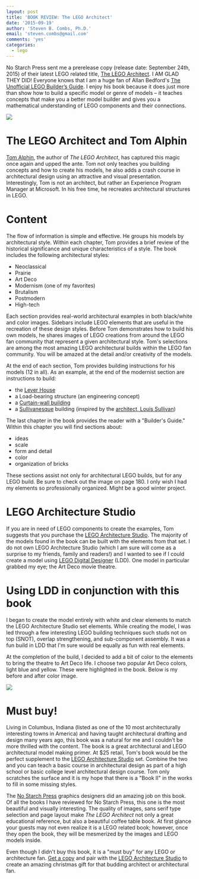 ```yaml
---
layout: post
title: 'BOOK REVIEW: The LEGO Architect'
date: '2015-09-19'
author: 'Steven B. Combs, Ph.D.'
email: 'steven.combs@gmail.com'
comments: 'yes'
categories:
  - lego
---
```


No Starch Press sent me a prerelease copy (release date: September 24th, 2015) of their latest LEGO related title, [The LEGO Architect][1]. I AM GLAD THEY DID! Everyone knows that I am a huge fan of Allan Bedford's [The Unofficial LEGO Builder’s Guide][2]. I enjoy his book because it does just more than show how to build a specific model or genre of models – it teaches concepts that make you a better model builder and gives you a mathematical understanding of LEGO components and their connections.

![][image-1]

# The LEGO Architect and Tom Alphin

[Tom Alphin][3], the author of *The LEGO Architect*, has captured this magic once again and upped the ante. Tom not only teaches you building concepts and how to create his models, he also adds a crash course in architectural design using an attractive and visual presentation. Interestingly, Tom is not an architect, but rather an Experience Program Manager at Microsoft. In his free time, he recreates architectural structures in LEGO.

# Content

The flow of information is simple and effective. He groups his models by architectural style. Within each chapter, Tom provides a brief review of the historical significance and unique characteristics of a style. The book includes the following architectural styles:

* Neoclassical
* Prairie
* Art Deco
* Modernism (one of my favorites)
* Brutalism
* Postmodern
* High-tech

Each section provides real-world architectural examples in both black/white and color images. Sidebars include LEGO elements that are useful in the recreation of these design styles. Before Tom demonstrates how to build his own models, he shares images of LEGO creations from around the LEGO fan community that represent a given architectural style. Tom's selections are among the most amazing LEGO architectural builds within the LEGO fan community. You will be amazed at the detail and/or creativity of the models.

At the end of each section, Tom provides building instructions for his models (12 in all). As an example, at the end of the modernist section are instructions to build:

* the [Lever House][4]
* a Load-bearing structure (an engineering concept)
* a [Curtain-wall building][5]
* a [Sullivanesque][6] building (inspired by the [architect, Louis Sullivan][7])

The last chapter in the book provides the reader with a "Builder's Guide." Within this chapter you will find sections about:

* ideas
* scale
* form and detail
* color
* organization of bricks

These sections assist not only for architectural LEGO builds, but for any LEGO build. Be sure to check out the image on page 180. I only wish I had my elements so professionally organized. Might be a good winter project.

# LEGO Architecture Studio

If you are in need of LEGO components to create the examples, Tom suggests that you purchase the [LEGO Architecture Studio][8]. The majority of the models found in the book can be built with the elements from that set. I do not own LEGO Architecture Studio (which I am sure will come as a surprise to my friends, family and readers!) and I wanted to see if I could create a model using [LEGO Digital Designer][9] (LDD). One model in particular grabbed my eye; the Art Deco movie theatre.

# Using LDD in conjunction with this book

I began to create the model entirely with white and clear elements to match the LEGO Architecture Studio set elements. While creating the model, I was led through a few interesting LEGO building techniques such studs not on top (SNOT), overlap strengthening, and sub-component assembly. It was a fun build in LDD that I'm sure would be equally as fun with real elements.

At the completion of the build, I decided to add a bit of color to the elements to bring the theatre to Art Deco life. I choose two popular Art Deco colors, light blue and yellow. These were highlighted in the book. Below is my before and after color image.

![][image-2]

# Must buy!

Living in Columbus, Indiana (listed as one of the 10 most architecturally interesting towns in America) and having taught architectural drafting and design many years ago, this book was a natural for me and I couldn't be more thrilled with the content. The book is a great architectural and LEGO architectural model making primer. At $25 retail, Tom's book would be the perfect supplement to the [LEGO Architecture Studio][10] set. Combine the two and you can teach a basic course in architectural design as part of a high school or basic college level architectural design course. Tom only scratches the surface and it is my hope that there is a "Book II" in the works to fill in some missing styles.

The [No Starch Press][11] graphics designers did an amazing job on this book. Of all the books I have reviewed for No Starch Press, this one is the most beautiful and visually interesting. The quality of images, sans serif type selection and page layout make *The LEGO Architect* not only a great educational reference, but also a beautiful coffee table book. At first glance your guests may not even realize it is a LEGO related book; however, once they open the book, they will be mesmerized by the images and LEGO models inside.

Even though I didn't buy this book, it is a "must buy" for any LEGO or architecture fan. [Get a copy][12] and pair with the [LEGO Architecture Studio][13] to create an amazing christmas gift for that budding architect or architectural fan.

[1]:	http://www.amazon.com/gp/product/1593276133/ref=as_li_ss_tl?ie=UTF8&camp=1789&creative=9325&creativeASIN=1593276133&linkCode=as2&tag=stevenccom-20
[2]:	http://www.stevencombs.com/lego/2012/12/09/book-review-unofficial-lego.html
[3]:	http://tomalphin.com
[4]:	http://www.leverhouseartcollection.com/
[5]:	https://en.wikipedia.org/wiki/Curtain_wall_(architecture)
[6]:	http://www.buffaloah.com/a/archsty/sull/sull.html
[7]:	https://en.wikipedia.org/wiki/Louis_Sullivan
[8]:	http://www.amazon.com/gp/product/B00CN5Y1MI/ref=as_li_ss_tl?ie=UTF8&camp=1789&creative=9325&creativeASIN=B00CN5Y1MI&linkCode=as2&tag=stevenccom-20
[9]:	http://ldd.lego.com/en-us/
[10]:	http://www.amazon.com/gp/product/B00CN5Y1MI/ref=as_li_ss_tl?ie=UTF8&camp=1789&creative=9325&creativeASIN=B00CN5Y1MI&linkCode=as2&tag=stevenccom-20
[11]:	https://www.nostarch.com/
[12]:	http://www.amazon.com/gp/product/1593276133/ref=as_li_ss_tl?ie=UTF8&camp=1789&creative=9325&creativeASIN=1593276133&linkCode=as2&tag=stevenccom-20
[13]:	http://www.amazon.com/gp/product/B00CN5Y1MI/ref=as_li_ss_tl?ie=UTF8&camp=1789&creative=9325&creativeASIN=B00CN5Y1MI&linkCode=as2&tag=stevenccom-20

[image-1]:	http://www.stevencombs.com/images/posts/2015-09-19-book-review-lego-architect/book-and-computer.jpg
[image-2]:	http://www.stevencombs.com/images/posts/2015-09-19-book-review-lego-architect/art-deco-theatre.png
